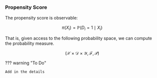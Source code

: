 
### **Propensity Score**

The propensity score is observable: 

$$\pi(X_i) = \mathbb{P}(D_i = 1 \mid X_i)$$

That is, given access to the following probability space, we can compute the probability measure. 

$$\big( \mathcal{X}\times \mathcal{D} \times \mathcal{Y}, \mathcal{F}, \mathcal{P} \big)$$

??? warning "To Do" 

    Add in the details 


